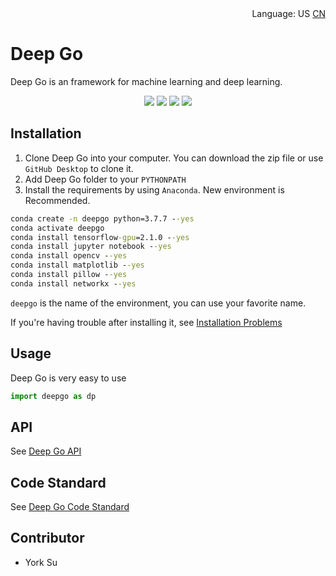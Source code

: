<div align='right'>
  Language:
  US
  <a title="Chinese" href="docs/zh-CN/README.md">CN</a>
</div>

# Deep Go

Deep Go is an framework for machine learning and deep learning.

<p align='center'>
<a href="https://wiki.yorksu.cn/deepgo/deepgo"><img src="https://img.shields.io/badge/WIKI-yes-green.svg"></a>
<img src="https://img.shields.io/badge/version-4.1a-green.svg">
<img src="https://img.shields.io/badge/TensorFlow-=2.1.0-green.svg">
<img src="https://img.shields.io/badge/License-Apache--2.0-green.svg">
</p>

## Installation

1. Clone Deep Go into your computer. You can download the zip file or use `GitHub Desktop` to clone it.
2. Add Deep Go folder to your `PYTHONPATH`
3. Install the requirements by using `Anaconda`. New environment is Recommended.

```cmd
conda create -n deepgo python=3.7.7 --yes
conda activate deepgo
conda install tensorflow-gpu=2.1.0 --yes
conda install jupyter notebook --yes
conda install opencv --yes
conda install matplotlib --yes
conda install pillow --yes
conda install networkx --yes
```

`deepgo` is the name of the environment, you can use your favorite name.

If you're having trouble after installing it, see [Installation Problems](docs/Problems.md)

## Usage

Deep Go is very easy to use

```python
import deepgo as dp
```

## API

See [Deep Go API](docs/api/README.md)

## Code Standard

See [Deep Go Code Standard](docs/CodeStandard.md)

## Contributor

* York Su
